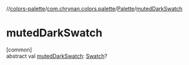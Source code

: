 //[colors-palette](../../../index.md)/[com.chrynan.colors.palette](../index.md)/[Palette](index.md)/[mutedDarkSwatch](muted-dark-swatch.md)

# mutedDarkSwatch

[common]\
abstract val [mutedDarkSwatch](muted-dark-swatch.md): [Swatch](../-swatch/index.md)?
